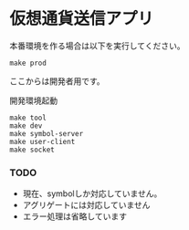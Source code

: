 # 仮想通貨送信アプリ

本番環境を作る場合は以下を実行してください。

```shell
make prod
```

ここからは開発者用です。

開発環境起動

```shell
make tool
make dev
make symbol-server
make user-client
make socket
```

### TODO
 - 現在、symbolしか対応していません。
 - アグリゲートには対応していません
 - エラー処理は省略しています
